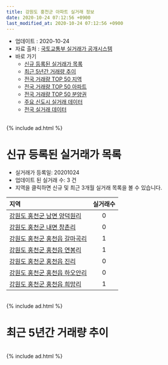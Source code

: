```yaml
---
title: 강원도 홍천군 아파트 실거래 정보
date: 2020-10-24 07:12:56 +0900
last_modified_at: 2020-10-24 07:12:56 +0900
---
```


* 업데이트 : 2020-10-24
* 자료 출처 : [국토교통부 실거래가 공개시스템](http://rt.molit.go.kr)
* 바로 가기
    * [신규 등록된 실거래가 목록](#신규-등록된-실거래가-목록)
    * [최근 5년간 거래량 추이](#최근-5년간-거래량-추이)
    * [전국 거래량 TOP 50 지역](https://inasie.github.io/apt-trade-info/최근-3개월-전국에서-가장-거래가-많이-발생한-지역)
    * [전국 거래량 TOP 50 아파트](https://inasie.github.io/apt-trade-info/최근-3개월-전국에서-가장-거래가-많이-발생한-아파트)
    * [전국 거래량 TOP 50 분양권](https://inasie.github.io/apt-trade-info/최근-3개월-전국에서-가장-거래가-많이-발생한-분양권)
    * [주요 신도시 실거래 데이터](https://inasie.github.io/apt-trade-info/주요-신도시)
    * [전국 실거래 데이터](https://inasie.github.io/apt-trade-info/전국)

<br>
{% include ad.html %}
<br>

# 신규 등록된 실거래가 목록
* 실거래가 등록일: 20201024
* 업데이트 된 실거래 수: 3 건
* 지역을 클릭하면 신규 및 최근 3개월 실거래 목록을 볼 수 있습니다.


|지역|실거래수|
|:---|:---:|
|[강원도 홍천군 남면 양덕원리](https://inasie.github.io/apt-trade-info/강원도-홍천군-남면-양덕원리)|0|
|[강원도 홍천군 내면 창촌리](https://inasie.github.io/apt-trade-info/강원도-홍천군-내면-창촌리)|0|
|[강원도 홍천군 홍천읍 갈마곡리](https://inasie.github.io/apt-trade-info/강원도-홍천군-홍천읍-갈마곡리)|1|
|[강원도 홍천군 홍천읍 연봉리](https://inasie.github.io/apt-trade-info/강원도-홍천군-홍천읍-연봉리)|1|
|[강원도 홍천군 홍천읍 진리](https://inasie.github.io/apt-trade-info/강원도-홍천군-홍천읍-진리)|0|
|[강원도 홍천군 홍천읍 하오안리](https://inasie.github.io/apt-trade-info/강원도-홍천군-홍천읍-하오안리)|0|
|[강원도 홍천군 홍천읍 희망리](https://inasie.github.io/apt-trade-info/강원도-홍천군-홍천읍-희망리)|1|


<br>
{% include ad.html %}
<br>

# 최근 5년간 거래량 추이


<div style="width:100%;">
    <canvas id="deal_progress" height="200"></canvas>
</div>

<script>
new Chart(document.getElementById("deal_progress"), {
    type: 'line',
    data: {
        labels: ['201510','201511','201512','201601','201602','201603','201604','201605','201606','201607','201608','201609','201610','201611','201612','201701','201702','201703','201704','201705','201706','201707','201708','201709','201710','201711','201712','201801','201802','201803','201804','201805','201806','201807','201808','201809','201810','201811','201812','201901','201902','201903','201904','201905','201906','201907','201908','201909','201910','201911','201912','202001','202002','202003','202004','202005','202006','202007','202008','202009','202010'],
        datasets: [{
            label: '매매',
            pointRadius: 1,
            data: [50, 27, 30, 22, 30, 36, 33, 35, 24, 28, 33, 48, 70, 35, 42, 29, 42, 41, 43, 29, 40, 21, 37, 26, 27, 33, 19, 28, 23, 39, 37, 34, 32, 22, 28, 22, 35, 33, 28, 28, 33, 51, 41, 31, 26, 39, 44, 37, 44, 27, 35, 28, 47, 33, 37, 31, 33, 43, 47, 41, 18],
            borderColor: "rgba(255, 201, 14, 1)",
            backgroundColor: "rgba(255, 201, 14, 0.5)",
            fill: false,
            lineTension: 0
        },{
            label: '전월세',
            pointRadius: 1,
            data: [30, 15, 19, 16, 24, 29, 27, 17, 20, 21, 23, 29, 39, 38, 30, 38, 36, 24, 31, 23, 24, 32, 24, 22, 23, 18, 21, 30, 25, 21, 21, 27, 33, 21, 32, 17, 24, 24, 22, 31, 28, 20, 24, 22, 19, 18, 26, 28, 26, 36, 26, 31, 33, 25, 14, 16, 27, 26, 18, 15, 6],
            borderColor: "rgba(0, 141, 185, 1)",
            backgroundColor: "rgba(0, 141, 185, 0.5)",
            fill: false,
            lineTension: 0
        }
        ]
    },
    options: {
        responsive: true,
        title: {
            display: false
        },
        tooltips: {
            mode: 'index',
            intersect: false
        },
        hover: {
            mode: 'nearest',
            intersect: true
        },
        scales: {
            xAxes: [{
                display: true,
                scaleLabel: {
                    display: true,
                    labelString: '년/월'
                }
            }],
            yAxes: [{
                display: true,
                ticks: {
                    suggestedMin: 0,
                },
                scaleLabel: {
                    display: true,
                    labelString: '실거래 수'
                }
            }]
        }
    }
});

</script>


<br>
{% include ad.html %}
<br>

